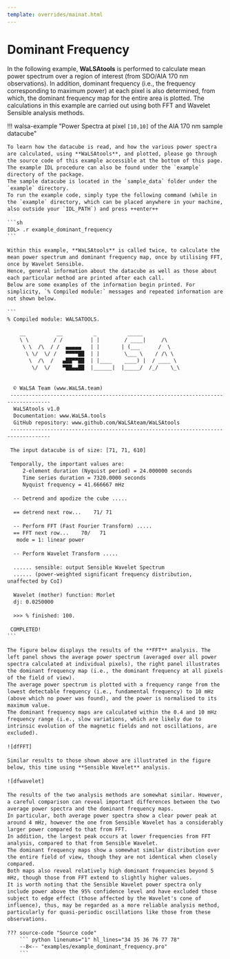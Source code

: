 ```yaml
---
template: overrides/mainat.html
---
```


# Dominant Frequency

In the following example, **WaLSAtools** is performed to calculate mean power spectrum over a region of interest (from SDO/AIA 170 nm observations). In addition, dominant frequency (i.e., the frequency corresponding to maximum power) at each pixel is also determined, from which, the dominant frequency map for the entire area is plotted. The calculations in this example are carried out using both FFT and Wavelet Sensible analysis methods.

  [1]: introduction.md

!!! walsa-example "Power Spectra at pixel `[10,10]` of the AIA 170 nm sample datacube"

    To learn how the datacube is read, and how the various power spectra are calculated, using **WaLSAtools**, and plotted, please go through the source code of this example accessible at the bottom of this page. 
    The example IDL procedure can also be found under the `example` directory of the package. 
	The sample datacube is located in the `sample_data` folder under the `example` directory. 
	To run the example code, simply type the following command (while in the `example` directory, which can be placed anywhere in your machine, also outside your `IDL_PATH`) and press ++enter++ 

    ```sh
    IDL> .r example_dominant_frequency
    ```

    Within this example, **WaLSAtools** is called twice, to calculate the mean power spectrum and dominant frequency map, once by utilising FFT, once by Wavelet Sensible. 
	Hence, general information about the datacube as well as those about each particular method are printed after each call. 
	Below are some examples of the information begin printed. For simplicity, `% Compiled module:` messages and repeated information are not shown below.

    ```
    % Compiled module: WALSATOOLS.

        __          __          _          _____
        \ \        / /         | |        / ____|     /\
         \ \  /\  / /  ▄▄▄▄▄   | |       | (___      /  \
          \ \/  \/ /   ▀▀▀▀██  | |        \___ \    / /\ \
           \  /\  /   ▄██▀▀██  | |____    ____) |  / ____ \
            \/  \/    ▀██▄▄██  |______|  |_____/  /_/    \_\


      © WaLSA Team (www.WaLSA.team)
     -----------------------------------------------------------------------------------
      WaLSAtools v1.0
      Documentation: www.WaLSA.tools
      GitHub repository: www.github.com/WaLSAteam/WaLSAtools
     -----------------------------------------------------------------------------------
     
	 The input datacube is of size: [71, 71, 610]

	 Temporally, the important values are:
	     2-element duration (Nyquist period) = 24.000000 seconds
	     Time series duration = 7320.0000 seconds
	     Nyquist frequency = 41.666667 mHz

      -- Detrend and apodize the cube .....
      
      == detrend next row...    71/ 71
	  
	  -- Perform FFT (Fast Fourier Transform) .....
	  == FFT next row...    70/   71
	   mode = 1: linear power
	  
	  -- Perform Wavelet Transform .....
	  
	  ...... sensible: output Sensible Wavelet Spectrum
	  ...... (power-weighted significant frequency distribution, unaffected by CoI)

	  Wavelet (mother) function: Morlet
	  dj: 0.0250000

	  >>> % finished: 100.

     COMPLETED!
    ```
    
    The figure below displays the results of the **FFT** analysis. The left panel shows the average power spectrum (averaged over all power spectra calculated at individual pixels), the right panel illustrates the dominant frequency map (i.e., the dominant frequency at all pixels of the field of view).
	The average power spectrum is plotted with a frequency range from the lowest detectable frequency (i.e., fundamental frequency) to 10 mHz (above which no power was found), and the power is normalised to its maximum value.
	The dominant frequency maps are calculated within the 0.4 and 10 mHz frequency range (i.e., slow variations, which are likely due to intrinsic evolution of the magnetic fields and not oscillations, are excluded).
    
    ![dfFFT]

    Similar results to those shown above are illustrated in the figure below, this time using **Sensible Wavelet** analysis.
    
    ![dfwavelet]
	
	The results of the two analysis methods are somewhat similar. However, a careful comparison can reveal important differences between the two average power spectra and the dominant frequency maps.
	In particular, both average power spectra show a clear power peak at around 4 mHz, however the one from Sensible Wavelet has a considerably larger power compared to that from FFT. 
	In addition, the largest peak occurs at lower frequencies from FFT analysis, compared to that from Sensible Wavelet.
	The dominant frequency maps show a somewhat similar distribution over the entire field of view, though they are not identical when closely compared.
	Both maps also reveal relatively high dominant frequencies beyond 5 mHz, though those from FFT extend to slightly higher values. 
	It is worth noting that the Sensible Wavelet power spectra only include power above the 95% confidence level and have excluded those subject to edge effect (those affected by the Wavelet's cone of influence), thus, may be regarded as a more reliable analysis method, particularly for quasi-periodic oscillations like those from these observations. 
	
    ??? source-code "Source code"
        ``` python linenums="1" hl_lines="34 35 36 76 77 78"
        --8<-- "examples/example_dominant_frequency.pro"
        ```

  [dfFFT]: ../assets/screenshots/example_dominant_frequency_FFT.jpg
  [dfwavelet]: ../assets/screenshots/example_dominant_frequency_sensible_wavelet.jpg

<br>
